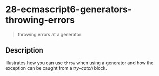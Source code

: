 # 28-ecmascript6-generators-throwing-errors
> throwing errors at a generator

## Description
Illustrates how you can use `throw` when using a generator and how the exception can be caught from a *try-catch* block.